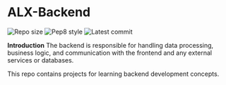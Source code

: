 # ALX-Backend

![Repo size](https://img.shields.io/github/repo-size/Njokujr/alx-backend)
![Pep8 style](https://img.shields.io/badge/PEP8-style%20guide-purple?style=round-square)
![Latest commit](https://img.shields.io/github/last-commit/B3zaleel/alx-backend/main?style=round-square)

**Introduction**
The backend is responsible for handling data processing, business logic, and communication with the frontend and any external services or databases.

This repo contains projects for learning backend development concepts.
